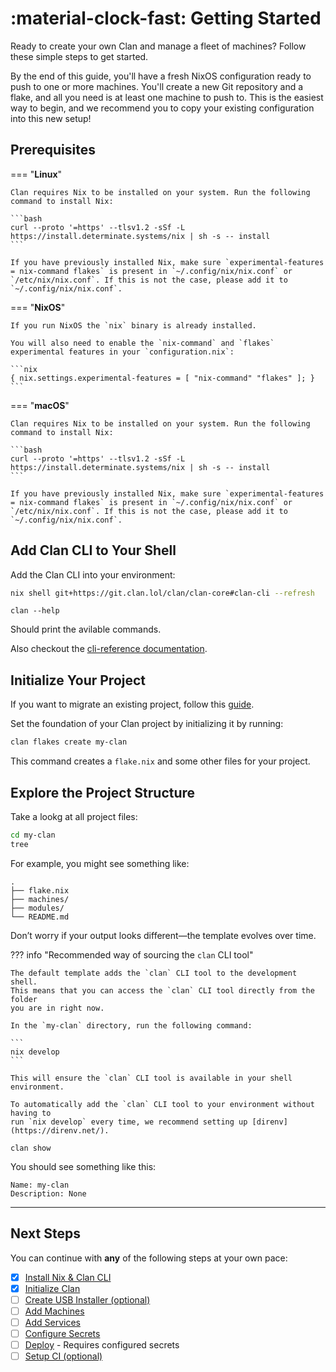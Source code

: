 # :material-clock-fast: Getting Started

Ready to create your own Clan and manage a fleet of machines? Follow these simple steps to get started.

By the end of this guide, you'll have a fresh NixOS configuration ready to push to one or more machines. You'll create a new Git repository and a flake, and all you need is at least one machine to push to. This is the easiest way to begin, and we recommend you to copy your existing configuration into this new setup!

## Prerequisites

=== "**Linux**"

    Clan requires Nix to be installed on your system. Run the following command to install Nix:

    ```bash
    curl --proto '=https' --tlsv1.2 -sSf -L https://install.determinate.systems/nix | sh -s -- install
    ```

    If you have previously installed Nix, make sure `experimental-features = nix-command flakes` is present in `~/.config/nix/nix.conf` or `/etc/nix/nix.conf`. If this is not the case, please add it to `~/.config/nix/nix.conf`.

=== "**NixOS**"

    If you run NixOS the `nix` binary is already installed.

    You will also need to enable the `nix-command` and `flakes` experimental features in your `configuration.nix`:

    ```nix
    { nix.settings.experimental-features = [ "nix-command" "flakes" ]; }
    ```

=== "**macOS**"

    Clan requires Nix to be installed on your system. Run the following command to install Nix:

    ```bash
    curl --proto '=https' --tlsv1.2 -sSf -L https://install.determinate.systems/nix | sh -s -- install
    ```

    If you have previously installed Nix, make sure `experimental-features = nix-command flakes` is present in `~/.config/nix/nix.conf` or `/etc/nix/nix.conf`. If this is not the case, please add it to `~/.config/nix/nix.conf`.

## Add Clan CLI to Your Shell

Add the Clan CLI into your environment:

```bash
nix shell git+https://git.clan.lol/clan/clan-core#clan-cli --refresh
```

```terminalSession
clan --help
```

Should print the avilable commands.

Also checkout the [cli-reference documentation](../../reference/cli/index.md).

## Initialize Your Project

If you want to migrate an existing project, follow this [guide](../migrations/migration-guide.md).

Set the foundation of your Clan project by initializing it by running:

```bash
clan flakes create my-clan
```

This command creates a `flake.nix` and some other files for your project.

## Explore the Project Structure

Take a lookg at all project files:

```bash
cd my-clan
tree
```

For example, you might see something like:

``` { .console .no-copy }
.
├── flake.nix
├── machines/
├── modules/
└── README.md
```

Don’t worry if your output looks different—the template evolves over time.

??? info "Recommended way of sourcing the `clan` CLI tool"

    The default template adds the `clan` CLI tool to the development shell.
    This means that you can access the `clan` CLI tool directly from the folder
    you are in right now.

    In the `my-clan` directory, run the following command:

    ```
    nix develop
    ```

    This will ensure the `clan` CLI tool is available in your shell environment.

    To automatically add the `clan` CLI tool to your environment without having to
    run `nix develop` every time, we recommend setting up [direnv](https://direnv.net/).

```
clan show
```

You should see something like this:

```terminal-session
Name: my-clan
Description: None
```

---

## Next Steps

You can continue with **any** of the following steps at your own pace:

- [x] [Install Nix & Clan CLI](./index.md)
- [x] [Initialize Clan](./index.md#initialize-your-project)
- [ ] [Create USB Installer (optional)](./installer.md)
- [ ] [Add Machines](./add-machines.md)
- [ ] [Add Services](./add-services.md)
- [ ] [Configure Secrets](./secrets.md)
- [ ] [Deploy](./deploy.md) - Requires configured secrets
- [ ] [Setup CI (optional)](./check.md)
